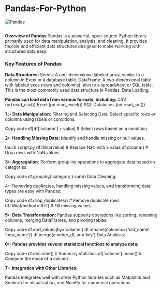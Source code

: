 # Pandas-For-Python
![Pandas](https://github.com/user-attachments/assets/7e4251b6-3f19-40b5-b97e-57a4844545ad)
##
**Overview of Pandas**
Pandas is a powerful, open-source Python library primarily used for data manipulation, analysis, and cleaning. It provides flexible and efficient data structures designed to make working with structured data easy.

### Key Features of Pandas

**Data Structures:** Series: A one-dimensional labeled array, similar to a column in Excel or a database table.
DataFrame: A two-dimensional table with labeled axes (rows and columns), akin to a spreadsheet or SQL table. This is the most commonly used data structure in Pandas.
Data Loading:

**Pandas can load data from various formats, including:**
CSV (pd.read_csv())
Excel (pd.read_excel())
SQL Databases (pd.read_sql())


**1 :- Data Manipulation:**
Filtering and Selecting Data: Select specific rows or columns using labels or conditions.

Copy code
df[df['column'] > value]  # Select rows based on a condition


**2:- Handling Missing Data:**
Identify and handle missing or null values.

touch script.py
df.fillna(value)  # Replace NaN with a value
df.dropna()  # Drop rows with NaN values

**3:- Aggregation:**
Perform group-by operations to aggregate data based on categories.

Copy code
df.groupby('category').sum()
Data Cleaning:

4:- Removing duplicates, handling missing values, and transforming data types are easy with Pandas:

Copy code
df.drop_duplicates()  # Remove duplicate rows
df.fillna(method='ffill')  # Fill missing values

**5:- Data Transformation:**
Pandas supports operations like sorting, renaming columns, merging DataFrames, and pivoting tables.

Copy code
df.sort_values(by='column')
df.rename(columns={'old_name': 'new_name'})
df.merge(another_df, on='key')
Data Analysis:

**6:- Pandas provides several statistical functions to analyze data:**

Copy code
df.describe()  # Summary statistics
df['column'].mean()  # Compute the mean of a column

**7:- Integration with Other Libraries:**

Pandas integrates well with other Python libraries such as Matplotlib and Seaborn for visualization, and NumPy for numerical operations.

